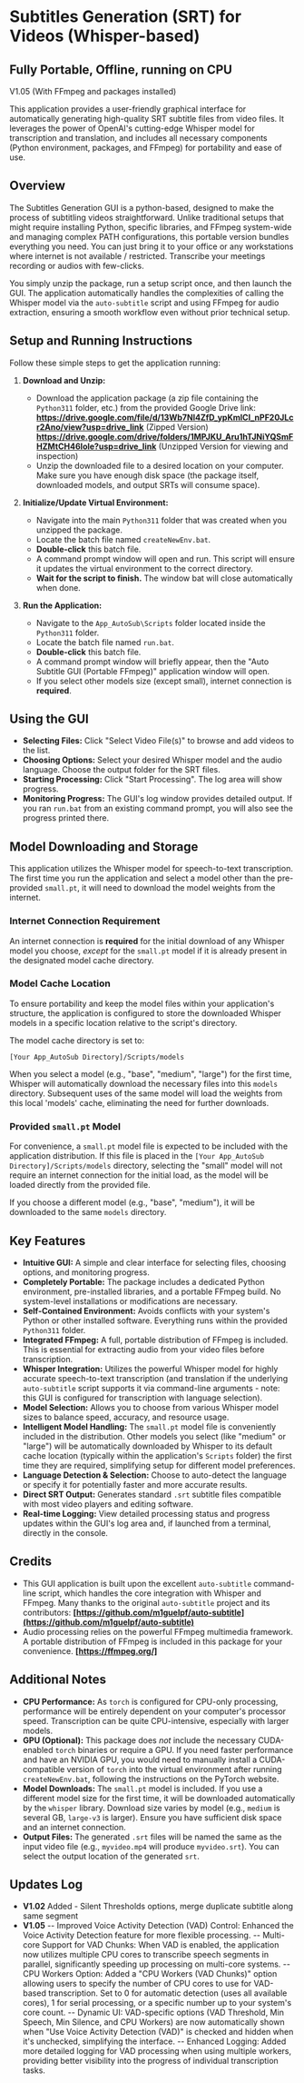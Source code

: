 # Subtitles Generation (SRT) for Videos (Whisper-based)
## Fully Portable, Offline, running on CPU
V1.05 (With FFmpeg and packages installed)

This application provides a user-friendly graphical interface for automatically generating high-quality SRT subtitle files from video files. It leverages the power of OpenAI's cutting-edge Whisper model for transcription and translation, and includes all necessary components (Python environment, packages, and FFmpeg) for portability and ease of use.

## Overview

The Subtitles Generation GUI is a python-based, designed to make the process of subtitling videos straightforward. Unlike traditional setups that might require installing Python, specific libraries, and FFmpeg system-wide and managing complex PATH configurations, this portable version bundles everything you need. You can just bring it to your office or any workstations where internet is not available / restricted. Transcribe your meetings recording or audios with few-clicks.

You simply unzip the package, run a setup script once, and then launch the GUI. The application automatically handles the complexities of calling the Whisper model via the `auto-subtitle` script and using FFmpeg for audio extraction, ensuring a smooth workflow even without prior technical setup.

## Setup and Running Instructions

Follow these simple steps to get the application running:

1.  **Download and Unzip:**
    *   Download the application package (a zip file containing the `Python311` folder, etc.) from the provided Google Drive link: **https://drive.google.com/file/d/13Wb7Nl4ZfD_ypKmlCl_nPF20JLcr2Ano/view?usp=drive_link** (Zipped Version) **https://drive.google.com/drive/folders/1MPJKU_Aru1hTJNiYQSmFHZMtCH46lole?usp=drive_link** (Unzipped Version for viewing and inspection)
    *   Unzip the downloaded file to a desired location on your computer. Make sure you have enough disk space (the package itself, downloaded models, and output SRTs will consume space).

2.  **Initialize/Update Virtual Environment:**
    *   Navigate into the main `Python311` folder that was created when you unzipped the package.
    *   Locate the batch file named `createNewEnv.bat`.
    *   **Double-click** this batch file.
    *   A command prompt window will open and run. This script will ensure it updates the virtual environment to the correct directory.
    *   **Wait for the script to finish.** The window bat will close automatically when done.

3.  **Run the Application:**
    *   Navigate to the `App_AutoSub\Scripts` folder located inside the `Python311` folder.
    *   Locate the batch file named `run.bat`.
    *   **Double-click** this batch file.
    *   A command prompt window will briefly appear, then the "Auto Subtitle GUI (Portable FFmpeg)" application window will open.
    *   If you select other models size (except small), internet connection is **required**.

## Using the GUI

*   **Selecting Files:** Click "Select Video File(s)" to browse and add videos to the list.
*   **Choosing Options:** Select your desired Whisper model and the audio language. Choose the output folder for the SRT files.
*   **Starting Processing:** Click "Start Processing". The log area will show progress.
*   **Monitoring Progress:** The GUI's log window provides detailed output. If you ran `run.bat` from an existing command prompt, you will also see the progress printed there.

## Model Downloading and Storage

This application utilizes the Whisper model for speech-to-text transcription. The first time you run the application and select a model other than the pre-provided `small.pt`, it will need to download the model weights from the internet.

### Internet Connection Requirement

An internet connection is **required** for the initial download of any Whisper model you choose, *except* for the `small.pt` model if it is already present in the designated model cache directory.

### Model Cache Location

To ensure portability and keep the model files within your application's structure, the application is configured to store the downloaded Whisper models in a specific location relative to the script's directory.

The model cache directory is set to:

`[Your App_AutoSub Directory]/Scripts/models`

When you select a model (e.g., "base", "medium", "large") for the first time, Whisper will automatically download the necessary files into this `models` directory. Subsequent uses of the same model will load the weights from this local 'models' cache, eliminating the need for further downloads.

### Provided `small.pt` Model

For convenience, a `small.pt` model file is expected to be included with the application distribution. If this file is placed in the `[Your App_AutoSub Directory]/Scripts/models` directory, selecting the "small" model will not require an internet connection for the initial load, as the model will be loaded directly from the provided file.

If you choose a different model (e.g., "base", "medium"), it will be downloaded to the same `models` directory.

## Key Features

*   **Intuitive GUI:** A simple and clear interface for selecting files, choosing options, and monitoring progress.
*   **Completely Portable:** The package includes a dedicated Python environment, pre-installed libraries, and a portable FFmpeg build. No system-level installations or modifications are necessary.
*   **Self-Contained Environment:** Avoids conflicts with your system's Python or other installed software. Everything runs within the provided `Python311` folder.
*   **Integrated FFmpeg:** A full, portable distribution of FFmpeg is included. This is essential for extracting audio from your video files before transcription.
*   **Whisper Integration:** Utilizes the powerful Whisper model for highly accurate speech-to-text transcription (and translation if the underlying `auto-subtitle` script supports it via command-line arguments - note: this GUI is configured for transcription with language selection).
*   **Model Selection:** Allows you to choose from various Whisper model sizes to balance speed, accuracy, and resource usage.
*   **Intelligent Model Handling:** The `small.pt` model file is conveniently included in the distribution. Other models you select (like "medium" or "large") will be automatically downloaded by Whisper to its default cache location (typically within the application's `Scripts` folder) the first time they are required, simplifying setup for different model preferences.
*   **Language Detection & Selection:** Choose to auto-detect the language or specify it for potentially faster and more accurate results.
*   **Direct SRT Output:** Generates standard `.srt` subtitle files compatible with most video players and editing software.
*   **Real-time Logging:** View detailed processing status and progress updates within the GUI's log area and, if launched from a terminal, directly in the console.

## Credits

*   This GUI application is built upon the excellent `auto-subtitle` command-line script, which handles the core integration with Whisper and FFmpeg. Many thanks to the original `auto-subtitle` project and its contributors: **[https://github.com/m1guelpf/auto-subtitle](https://github.com/m1guelpf/auto-subtitle)**
*   Audio processing relies on the powerful FFmpeg multimedia framework. A portable distribution of FFmpeg is included in this package for your convenience. **[https://ffmpeg.org/]**

## Additional Notes

*   **CPU Performance:** As `torch` is configured for CPU-only processing, performance will be entirely dependent on your computer's processor speed. Transcription can be quite CPU-intensive, especially with larger models.
*   **GPU (Optional):** This package does *not* include the necessary CUDA-enabled `torch` binaries or require a GPU. If you need faster performance and have an NVIDIA GPU, you would need to manually install a CUDA-compatible version of `torch` into the virtual environment after running `createNewEnv.bat`, following the instructions on the PyTorch website.
*   **Model Downloads:** The `small.pt` model is included. If you use a different model size for the first time, it will be downloaded automatically by the `whisper` library. Download size varies by model (e.g., `medium` is several GB, `large-v3` is larger). Ensure you have sufficient disk space and an internet connection.
*   **Output Files:** The generated `.srt` files will be named the same as the input video file (e.g., `myvideo.mp4` will produce `myvideo.srt`). You can select the output location of the generated `srt`.

## Updates Log
*   **V1.02** Added - Silent Thresholds options, merge duplicate subtitle along same segment
*   **V1.05**
-- Improved Voice Activity Detection (VAD) Control: Enhanced the Voice Activity Detection feature for more flexible processing.
-- Multi-core Support for VAD Chunks: When VAD is enabled, the application now utilizes multiple CPU cores to transcribe speech segments in parallel, significantly speeding up processing on multi-core systems.
-- CPU Workers Option: Added a "CPU Workers (VAD Chunks)" option allowing users to specify the number of CPU cores to use for VAD-based transcription. Set to 0 for automatic detection (uses all available cores), 1 for serial processing, or a specific number up to your system's core count.
-- Dynamic UI: VAD-specific options (VAD Threshold, Min Speech, Min Silence, and CPU Workers) are now automatically shown when "Use Voice Activity Detection (VAD)" is checked and hidden when it's unchecked, simplifying the interface.
-- Enhanced Logging: Added more detailed logging for VAD processing when using multiple workers, providing better visibility into the progress of individual transcription tasks.
